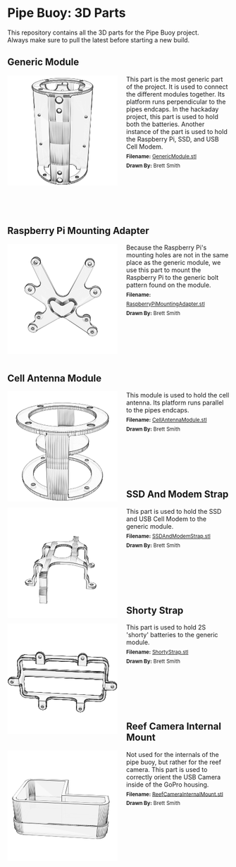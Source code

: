 # Pipe Buoy: 3D Parts

This repository contains all the 3D parts for the Pipe Buoy project.  
Always make sure to pull the latest before starting a new build.  

## Generic Module

<img src="./thumbnails/GenericModule.png" width="250" alt="Generic Module" title="Generic Module" align="left" style="margin-right:20px">This part is the most generic part of the project. It is used to connect the different modules together. Its platform runs perpendicular to the pipes endcaps. In the hackaday project, this part is used to hold both the batteries. Another instance of the part is used to hold the Raspberry Pi, SSD, and USB Cell Modem.<br><sub>**Filename:** <a href="./GenericModule.stl">GenericModule.stl</a></sub><br><sub>**Drawn By:** Brett Smith</sub>

<br><br><br><br><br>
## Raspberry Pi Mounting Adapter

<img src="./thumbnails/RaspberryPiMountingAdapter.png" width="250" alt="Raspberry Pi Mounting Adapter" title="Raspberry Pi Mounting Adapter" align="left" style="margin-right:20px">Because the Raspberry Pi's mounting holes are not in the same place as the generic module, we use this part to mount the Raspberry Pi to the generic bolt pattern found on the module.<br><sub>**Filename:** <a href="./RaspberryPiMountingAdapter.stl">RaspberryPiMountingAdapter.stl</a></sub><br><sub>**Drawn By:** Brett Smith</sub>

<br><br><br><br><br>
## Cell Antenna Module

<img src="./thumbnails/CellAntennaModule.png" width="250" alt="Cell Antenna Module" title="Cell Antenna Module" align="left" style="margin-right:20px">This module is used to hold the cell antenna. Its platform runs parallel to the pipes endcaps.<br><sub>**Filename:** <a href="./CellAntennaModule.stl">CellAntennaModule.stl</a></sub><br><sub>**Drawn By:** Brett Smith</sub>

<br><br><br><br><br>
## SSD And Modem Strap

<img src="./thumbnails/SSDAndModemStrap.png" width="250" alt="SSD And Modem Strap" title="SSD And Modem Strap" align="left" style="margin-right:20px">This part is used to hold the SSD and USB Cell Modem to the generic module.<br><sub>**Filename:** <a href="./SSDAndModemStrap.stl">SSDAndModemStrap.stl</a></sub><br><sub>**Drawn By:** Brett Smith</sub>

<br><br><br><br><br>
## Shorty Strap

<img src="./thumbnails/ShortyStrap.png" width="250" alt="Shorty Strap" title="Shorty Strap" align="left" style="margin-right:20px">This part is used to hold 2S 'shorty' batteries to the generic module.<br><sub>**Filename:** <a href="./ShortyStrap.stl">ShortyStrap.stl</a></sub><br><sub>**Drawn By:** Brett Smith</sub>

<br><br><br><br><br>
## Reef Camera Internal Mount

<img src="./thumbnails/ReefCameraInternalMount.png" width="250" alt="Reef Camera Internal Mount" title="Reef Camera Internal Mount" align="left" style="margin-right:20px">Not used for the internals of the pipe buoy, but rather for the reef camera. This part is used to correctly orient the USB Camera inside of the GoPro housing.<br><sub>**Filename:** <a href="./ReefCameraInternalMount.stl">ReefCameraInternalMount.stl</a></sub><br><sub>**Drawn By:** Brett Smith</sub>

<br><br><br><br><br>
